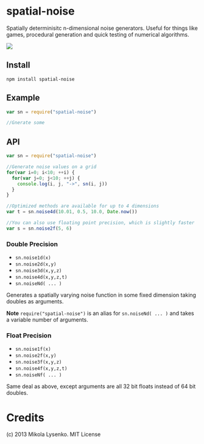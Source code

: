 spatial-noise
=============
Spatially determinisitc n-dimensional noise generators.  Useful for things like games, procedural generation and quick testing of numerical algorithms.

<img src=https://raw.github.com/mikolalysenko/spatial-noise/master/images/noise2d.png>

## Install

    npm install spatial-noise
    
## Example

```javascript
var sn = require("spatial-noise")

//Gnerate some 

```

## API

```javascript
var sn = require("spatial-noise")

//Generate noise values on a grid
for(var i=0; i<10; ++i) {
  for(var j=0; j<10; ++j) {
    console.log(i, j, "->", sn(i, j))
  }
}

//Optimized methods are available for up to 4 dimensions
var t = sn.noise4d(10.01, 0.5, 10.0, Date.now())

//You can also use floating point precision, which is slightly faster
var s = sn.noise2f(5, 6)
```

### Double Precision

* `sn.noise1d(x)`
* `sn.noise2d(x,y)`
* `sn.noise3d(x,y,z)`
* `sn.noise4d(x,y,z,t)`
* `sn.noiseNd( ... )`

Generates a spatially varying noise function in some fixed dimension taking doubles as arguments.

**Note** `require("spatial-noise")` is an alias for `sn.noiseNd( ... )` and takes a variable number of arguments.

### Float Precision

* `sn.noise1f(x)`
* `sn.noise2f(x,y)`
* `sn.noise3f(x,y,z)`
* `sn.noise4f(x,y,z,t)`
* `sn.noiseNf( ... )`

Same deal as above, except arguments are all 32 bit floats instead of 64 bit doubles.


# Credits
(c) 2013 Mikola Lysenko. MIT License
